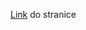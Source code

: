 [Link]([https://duckduckgo.com](https://tinozg.github.io/Dashboard/)https://tinozg.github.io/Dashboard/) do stranice
